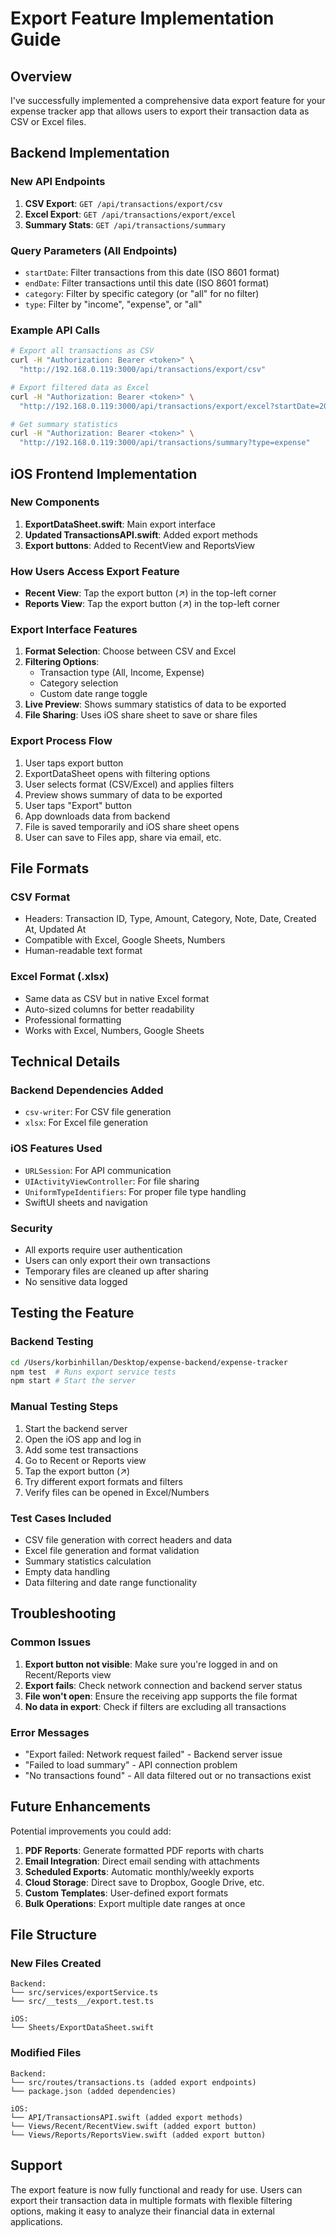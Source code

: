# Export Feature Implementation Guide

## Overview
I've successfully implemented a comprehensive data export feature for your expense tracker app that allows users to export their transaction data as CSV or Excel files.

## Backend Implementation

### New API Endpoints
1. **CSV Export**: `GET /api/transactions/export/csv`
2. **Excel Export**: `GET /api/transactions/export/excel` 
3. **Summary Stats**: `GET /api/transactions/summary`

### Query Parameters (All Endpoints)
- `startDate`: Filter transactions from this date (ISO 8601 format)
- `endDate`: Filter transactions until this date (ISO 8601 format)
- `category`: Filter by specific category (or "all" for no filter)
- `type`: Filter by "income", "expense", or "all"

### Example API Calls
```bash
# Export all transactions as CSV
curl -H "Authorization: Bearer <token>" \
  "http://192.168.0.119:3000/api/transactions/export/csv"

# Export filtered data as Excel
curl -H "Authorization: Bearer <token>" \
  "http://192.168.0.119:3000/api/transactions/export/excel?startDate=2024-01-01&category=Food"

# Get summary statistics
curl -H "Authorization: Bearer <token>" \
  "http://192.168.0.119:3000/api/transactions/summary?type=expense"
```

## iOS Frontend Implementation

### New Components
1. **ExportDataSheet.swift**: Main export interface
2. **Updated TransactionsAPI.swift**: Added export methods
3. **Export buttons**: Added to RecentView and ReportsView

### How Users Access Export Feature
- **Recent View**: Tap the export button (↗️) in the top-left corner
- **Reports View**: Tap the export button (↗️) in the top-left corner

### Export Interface Features
1. **Format Selection**: Choose between CSV and Excel
2. **Filtering Options**:
   - Transaction type (All, Income, Expense)
   - Category selection
   - Custom date range toggle
3. **Live Preview**: Shows summary statistics of data to be exported
4. **File Sharing**: Uses iOS share sheet to save or share files

### Export Process Flow
1. User taps export button
2. ExportDataSheet opens with filtering options
3. User selects format (CSV/Excel) and applies filters
4. Preview shows summary of data to be exported
5. User taps "Export" button
6. App downloads data from backend
7. File is saved temporarily and iOS share sheet opens
8. User can save to Files app, share via email, etc.

## File Formats

### CSV Format
- Headers: Transaction ID, Type, Amount, Category, Note, Date, Created At, Updated At
- Compatible with Excel, Google Sheets, Numbers
- Human-readable text format

### Excel Format (.xlsx)
- Same data as CSV but in native Excel format
- Auto-sized columns for better readability
- Professional formatting
- Works with Excel, Numbers, Google Sheets

## Technical Details

### Backend Dependencies Added
- `csv-writer`: For CSV file generation
- `xlsx`: For Excel file generation

### iOS Features Used
- `URLSession`: For API communication
- `UIActivityViewController`: For file sharing
- `UniformTypeIdentifiers`: For proper file type handling
- SwiftUI sheets and navigation

### Security
- All exports require user authentication
- Users can only export their own transactions
- Temporary files are cleaned up after sharing
- No sensitive data logged

## Testing the Feature

### Backend Testing
```bash
cd /Users/korbinhillan/Desktop/expense-backend/expense-tracker
npm test  # Runs export service tests
npm start # Start the server
```

### Manual Testing Steps
1. Start the backend server
2. Open the iOS app and log in
3. Add some test transactions
4. Go to Recent or Reports view
5. Tap the export button (↗️)
6. Try different export formats and filters
7. Verify files can be opened in Excel/Numbers

### Test Cases Included
- CSV file generation with correct headers and data
- Excel file generation and format validation
- Summary statistics calculation
- Empty data handling
- Data filtering and date range functionality

## Troubleshooting

### Common Issues
1. **Export button not visible**: Make sure you're logged in and on Recent/Reports view
2. **Export fails**: Check network connection and backend server status
3. **File won't open**: Ensure the receiving app supports the file format
4. **No data in export**: Check if filters are excluding all transactions

### Error Messages
- "Export failed: Network request failed" - Backend server issue
- "Failed to load summary" - API connection problem
- "No transactions found" - All data filtered out or no transactions exist

## Future Enhancements

Potential improvements you could add:
1. **PDF Reports**: Generate formatted PDF reports with charts
2. **Email Integration**: Direct email sending with attachments
3. **Scheduled Exports**: Automatic monthly/weekly exports
4. **Cloud Storage**: Direct save to Dropbox, Google Drive, etc.
5. **Custom Templates**: User-defined export formats
6. **Bulk Operations**: Export multiple date ranges at once

## File Structure

### New Files Created
```
Backend:
└── src/services/exportService.ts
└── src/__tests__/export.test.ts

iOS:
└── Sheets/ExportDataSheet.swift
```

### Modified Files
```
Backend:
└── src/routes/transactions.ts (added export endpoints)
└── package.json (added dependencies)

iOS:
└── API/TransactionsAPI.swift (added export methods)
└── Views/Recent/RecentView.swift (added export button)
└── Views/Reports/ReportsView.swift (added export button)
```

## Support
The export feature is now fully functional and ready for use. Users can export their transaction data in multiple formats with flexible filtering options, making it easy to analyze their financial data in external applications.